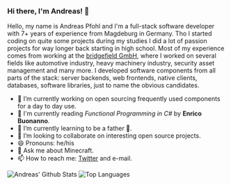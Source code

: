 ### Hi there, I'm Andreas! 👋

Hello, my name is Andreas Pfohl and I'm a full-stack software developer with 7+ years of experience from Magdeburg in Germany. Tho I started coding on quite some projects during my studies I did a lot of passion projects for way longer back starting in high school. Most of my experience comes from working at the [bridgefield GmbH](https://bridgefield.de/), where I worked on several fields like automotive industry, heavy machinery industry, security asset management and many more. I developed software components from all parts of the stack: server backends, web frontends, native clients, databases, software libraries, just to name the obvious candidates.

- 🔭 I’m currently working on open sourcing frequently used components for a day to day use.
- 📖 I'm currently reading *Functional Programming in C#* by **Enrico Buonanno**.
- 🌱 I’m currently learning to be a father 🧸.
- 👯 I’m looking to collaborate on interesting open source projects.
- 😄 Pronouns: he/his
- 💬 Ask me about Minecraft.
- 📫 How to reach me: [Twitter](https://twitter.com/andreaspfohl) and e-mail.

![Andreas' Github Stats](https://github-readme-stats.vercel.app/api?username=apfohl&count_private=true&show_icons=true&include_all_commits=true)
![Top Languages](https://github-readme-stats.vercel.app/api/top-langs/?username=apfohl&layout=compact)
